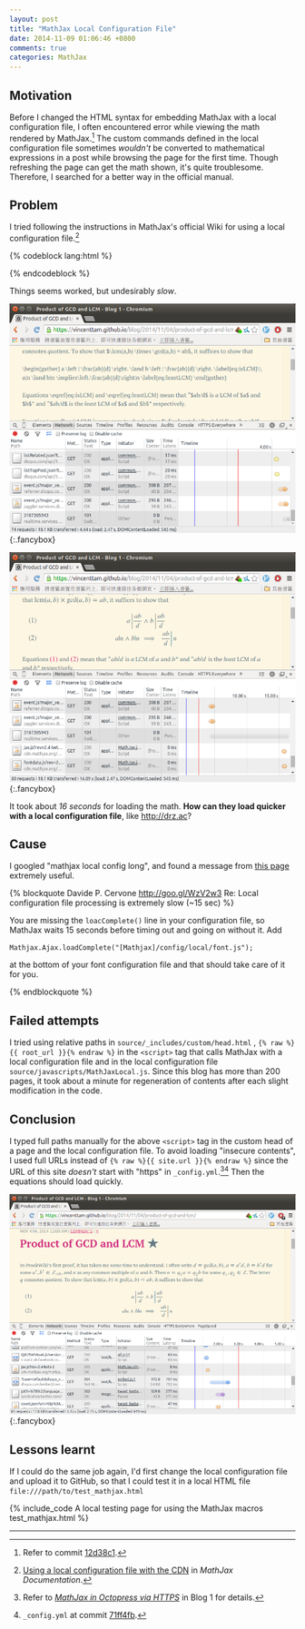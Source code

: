 ```yaml
---
layout: post
title: "MathJax Local Configuration File"
date: 2014-11-09 01:06:46 +0800
comments: true
categories: MathJax
---
```


Motivation
---

Before I changed the HTML syntax for embedding MathJax with a local
configuration file, I often encountered error while viewing the math
rendered by MathJax.[^12d38c1]  The custom commands defined in the
local configuration file sometimes *wouldn't* be converted to
mathematical expressions in a post while browsing the page for the
first time.  Though refreshing the page can get the math shown, it's
quite troublesome.  Therefore, I searched for a better way in the
official manual.

Problem
---

I tried following the instructions in MathJax's official Wiki for
using a local configuration file.[^mathjax_doc]

{% codeblock lang:html %}
<script type="text/javascript"
   src="//cdn.mathjax.org/mathjax/latest/MathJax.js?config=TeX-AMS_HTML,/javascripts/MathJaxLocal.js">
</script>
{% endcodeblock %}

Things seems worked, but undesirably *slow*.

![loading time graph](/images/posts/MathJaxLocalConfigSlow/slow1.png){:.fancybox}

![loading time graph](/images/posts/MathJaxLocalConfigSlow/slow2.png){:.fancybox}

It took about *16 seconds* for loading the math.  **How can they load
quicker with a local configuration file**, like <http://drz.ac>?

<!-- more -->

Cause
---

I googled "mathjax local config long", and found a message from
[this page][src] extremely useful.

{% blockquote Davide P. Cervone http://goo.gl/WzV2w3 Re: Local configuration file processing is extremely slow (~15 sec) %}
<p>You are missing the <code>loacComplete()</code> line in your configuration file, so MathJax waits 15 seconds before timing out and going on without it.  Add</p><pre><code>Mathjax.Ajax.loadComplete("[Mathjax]/config/local/font.js");
</code></pre><p>at the bottom of your font configuration file and that should take care of it for you.</p>
{% endblockquote %}

Failed attempts
---

I tried using relative paths in `source/_includes/custom/head.html`
, `{% raw %}{{ root_url }}{% endraw %}` in the `<script>` tag that
calls MathJax with a local configuration file and in the local
configuration file `source/javascripts/MathJaxLocal.js`.  Since this
blog has more than 200 pages, it took about a minute for regeneration
of contents after each slight modification in the code.

Conclusion
---

I typed full paths manually for the above `<script>` tag in the custom
head of a page and the local configuration file.  To avoid loading
"insecure contents", I used full URLs instead of
`{% raw %}{{ site.url }}{% endraw %}` since the URL of this site
*doesn't* start with "https" in `_config.yml`.[^https][^config_yml]
Then the equations should load quickly.

![loading time graph](/images/posts/MathJaxLocalConfigSlow/ok.png){:.fancybox}

Lessons learnt
---

If I could do the same job again, I'd first change the local
configuration file and upload it to GitHub, so that I could test it in
a local HTML file `file:///path/to/test_mathjax.html`

{% include_code A local testing page for using the MathJax macros test_mathjax.html %}

---
[^12d38c1]: Refer to commit [12d38c1].
[^mathjax_doc]:
    [Using a local configuration file with the CDN][mathjax_doc] in
    *MathJax Documentation*.

[^https]:
    Refer to [*MathJax in Octopress via HTTPS*][pp] in Blog 1 for
    details.

[^config_yml]: `_config.yml` at commit [71ff4fb].

[12d38c1]: https://github.com/VincentTam/vincenttam.github.io/commit/12d38c1#diff-0
[mathjax_doc]: http://docs.mathjax.org/en/latest/configuration.html#using-a-local-configuration-file-with-the-cdn
[src]: https://groups.google.com/forum/#!msg/mathjax-users/iIvf2RkNdF4/Bi_TFDR3AsUJ
[pp]: /blog/2014/06/05/mathjax-in-octopress-via-https/
[71ff4fb]: https://github.com/VincentTam/vincenttam.github.io/blob/71ff4fb/_config.yml
